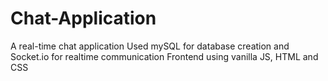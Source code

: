 # Chat-Application

A real-time chat application
Used mySQL for database creation and Socket.io for realtime communication 
Frontend using vanilla JS, HTML and CSS
